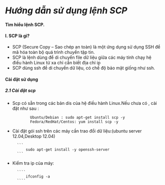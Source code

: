 _***Hướng dẫn sử dụng lệnh SCP***_
========
#### Tìm hiểu lệnh SCP.

#### I. SCP là gì?
- SCP (Secure Copy – Sao chép an toàn) là một ứng dụng sử dụng SSH để mã hóa toàn bộ quá trình chuyển tập tin.
- SCP  là lệnh dùng để di chuyển file dữ liệu giữa các máy tính chạy hệ điều hành Linux từ xa chỉ cần biết địa chỉ ip
- SCP dùng ssh để di chuyển dữ liệu, có chế độ bảo mật giống như ssh.
#### Cài đặt sử dụng

##### 2.1 Cài đặt scp
- Scp có sẵn trong các bản dis của hệ điều hành Linux.Nếu chưa có , cài đặt như sau :
    
	```
       		Ubuntu/Debian : sudo apt-get install scp -y
       		Fedora/RedHat/Centos: yum install scp -y
	```
    
- Cài đặt gói ssh trên các máy cần trao đổi dữ liệu:(ubuntu server 12.04,Desktop 12.04)
    
     	```
      		sudo apt-get install -y openssh-server
     	```
     
- Kiểm tra ip của máy:
   
    	````
       		ifconfig -a 
    	````

